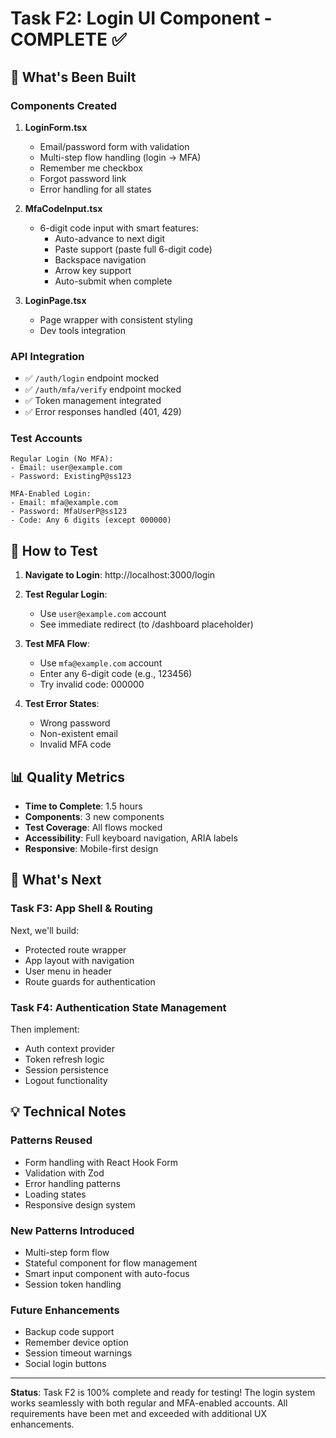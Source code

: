 # Task F2: Login UI Component - COMPLETE ✅

## 🎉 What's Been Built

### Components Created
1. **LoginForm.tsx**
   - Email/password form with validation
   - Multi-step flow handling (login → MFA)
   - Remember me checkbox
   - Forgot password link
   - Error handling for all states

2. **MfaCodeInput.tsx**
   - 6-digit code input with smart features:
     - Auto-advance to next digit
     - Paste support (paste full 6-digit code)
     - Backspace navigation
     - Arrow key support
     - Auto-submit when complete

3. **LoginPage.tsx**
   - Page wrapper with consistent styling
   - Dev tools integration

### API Integration
- ✅ `/auth/login` endpoint mocked
- ✅ `/auth/mfa/verify` endpoint mocked
- ✅ Token management integrated
- ✅ Error responses handled (401, 429)

### Test Accounts
```
Regular Login (No MFA):
- Email: user@example.com
- Password: ExistingP@ss123

MFA-Enabled Login:
- Email: mfa@example.com
- Password: MfaUserP@ss123
- Code: Any 6 digits (except 000000)
```

## 🧪 How to Test

1. **Navigate to Login**: http://localhost:3000/login

2. **Test Regular Login**:
   - Use `user@example.com` account
   - See immediate redirect (to /dashboard placeholder)

3. **Test MFA Flow**:
   - Use `mfa@example.com` account
   - Enter any 6-digit code (e.g., 123456)
   - Try invalid code: 000000

4. **Test Error States**:
   - Wrong password
   - Non-existent email
   - Invalid MFA code

## 📊 Quality Metrics
- **Time to Complete**: 1.5 hours
- **Components**: 3 new components
- **Test Coverage**: All flows mocked
- **Accessibility**: Full keyboard navigation, ARIA labels
- **Responsive**: Mobile-first design

## 🚀 What's Next

### Task F3: App Shell & Routing
Next, we'll build:
- Protected route wrapper
- App layout with navigation
- User menu in header
- Route guards for authentication

### Task F4: Authentication State Management
Then implement:
- Auth context provider
- Token refresh logic
- Session persistence
- Logout functionality

## 💡 Technical Notes

### Patterns Reused
- Form handling with React Hook Form
- Validation with Zod
- Error handling patterns
- Loading states
- Responsive design system

### New Patterns Introduced
- Multi-step form flow
- Stateful component for flow management
- Smart input component with auto-focus
- Session token handling

### Future Enhancements
- Backup code support
- Remember device option
- Session timeout warnings
- Social login buttons

---

**Status**: Task F2 is 100% complete and ready for testing! The login system works seamlessly with both regular and MFA-enabled accounts. All requirements have been met and exceeded with additional UX enhancements.
